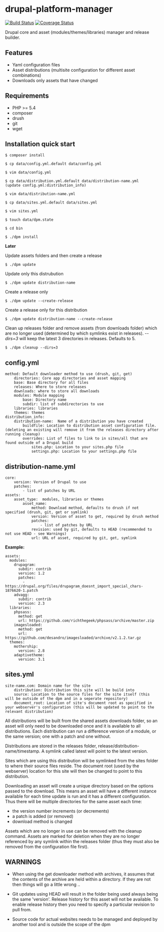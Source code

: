 drupal-platform-manager
=======================

[![Build Status](https://travis-ci.org/dbmedialab/drupal-platform-manager.svg?branch=master)](https://travis-ci.org/dbmedialab/drupal-platform-manager) [![Coverage Status](https://coveralls.io/repos/dbmedialab/drupal-platform-manager/badge.png?branch=master)](https://coveralls.io/r/dbmedialab/drupal-platform-manager?branch=master)

Drupal core and asset (modules/themes/libraries) manager and release builder.

Features
--------

* Yaml configuration files
* Asset distributions (multisite configuration for different asset combinations)
* Downloads only assets that have changed

Requirements
------------

* PHP >= 5.4
* composer
* drush
* git
* wget

Installation quick start
------------------------

	$ composer install

	$ cp data/config.yml.default data/config.yml

	$ vim data/config.yml

	$ cp data/distribution.yml.default data/distribution-name.yml
	(update config.yml:distribution_info)

	$ vim data/distribution-name.yml

	$ cp data/sites.yml.default data/sites.yml

	$ vim sites.yml

	$ touch data/dpm.state

	$ cd bin

	$ ./dpm install

**Later**

Update assets folders and then create a release

	$ ./dpm update

Update only this distrubution

	$ ./dpm update distribution-name

Create a release only

	$ ./dpm update --create-release

Create a release only for this distribution

	$ ./dpm update distribution-name --create-release

Clean up releases folder and remove assets (from downloads folder) which are no longer used (determined by which symlinks exist in releases).
_--dirs=3_ will keep the latest 3 directories in releases.  Defaults to 5.

	$ ./dpm cleanup --dirs=3

config.yml
----------

	method: Default downloader method to use (drush, git, get)
		directories: Core app directories and asset mapping
		base: Base directory for all files
		releases: Where to store releases
		downloads: where to store all downloads
		modules: Module mapping
			base: Directory name
			subdir: list of subdirectories to use
		libraries: libraries
		themes: themes
	distribution_info:
		distribution-name:  Name of a distribution you have created
			buildfile: Location to distribution asset configuration file. (deleting an existing will remove it from the releases directory after running cleanup)
			overrides: List of files to link to in sites/all that are found outside of a Drupal build
				sites.php: Location to your sites.php file
				settings.php: Location to your settings.php file

distribution-name.yml
---------------------
	core:
		version: Version of Drupal to use
		patches:
			- list of patches by URL
	assets:
		asset_type:  modules, libraries or themes
			asset_name: 
				method: Download method, defaults to drush if not specified (drush, git, get or symlink)
				version: Version of asset to get, required by drush method
				patches:
					- list of patches by URL
				revision: used by git, defaults to HEAD (recommended to not use HEAD - see Warnings)
				url: URL of asset, required by git, get, symlink

**Example:**

	assets:
	  modules:
	    drupagram:
	      subdir: contrib
	      version: 1.2
	      patches:
	        - https://drupal.org/files/drupagram_doesnt_import_special_chars-1876620-1.patch
	    advagg:
	      subdir: contrib
	      version: 2.3
	  libraries:
	    phpsass:
	      method: get
	      url: https://github.com/richthegeek/phpsass/archive/master.zip
	    imagesloaded:
	      method: get
	      url: https://github.com/desandro/imagesloaded/archive/v2.1.2.tar.gz
	  themes:
	    mothership:
	      version: 2.8
	    adaptivetheme:
	      version: 3.1

sites.yml
---------

	site-name.com: Domain name for the site
  		distribution: Distribution this site will be build into
  		source: Location to the source files for the site itself (this will be outside of the dpm and in a seperate repository)
  		document_root: Location of site's document root as specified in your webserver's configuration (this will be updated to point to the relevant distribution)


All distributions will be built from the shared assets downloads folder, so an asset will only need to be downloaded once and it is available to all distributions.  Each distribution can run a difference version of a module, or the same version; one with a patch and one without.

Distributions are stored in the releases folder, release/distribution-name/timestamp.  A symlink called latest will point to the latest version.

Sites which are using this distribution will be symlinked from the sites folder to where their source files reside.
The document root (used by the webserver) location for this site will then be changed to point to this distribution.

Downloading an asset will create a unique directory based on the options passed to the download.
This means an asset will have a different instance available for each time update is run and it has a different configuration.
Thus there will be multiple directories for the same asset each time:
- the version number increments (or decrements)
- a patch is added (or removed)
- download method is changed

Assets which are no longer in use can be removed with the cleanup command.  Assets are marked for deletion when they are no longer referenced by any symlink within the releases folder (thus they must also be removed from the configuration file first).


WARNINGS
--------

- When using the get downloader method with archives, it assumes that the contents of the archive are held within a directory.  If they are not then things will go a little wrong ..

- Git updates using HEAD will result in the folder being used always being the same 'version'.  Release history for this asset will not be available. To enable release history then you need to specify a particular revision to pull from.

- Source code for actual websites needs to be managed and deployed by another tool and is outside the scope of the dpm
